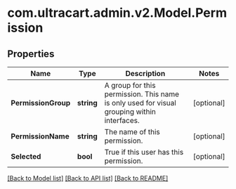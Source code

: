 
# com.ultracart.admin.v2.Model.Permission

## Properties

Name | Type | Description | Notes
------------ | ------------- | ------------- | -------------
**PermissionGroup** | **string** | A group for this permission.  This name is only used for visual grouping within interfaces. | [optional] 
**PermissionName** | **string** | The name of this permission. | [optional] 
**Selected** | **bool** | True if this user has this permission. | [optional] 

[[Back to Model list]](../README.md#documentation-for-models)
[[Back to API list]](../README.md#documentation-for-api-endpoints)
[[Back to README]](../README.md)

